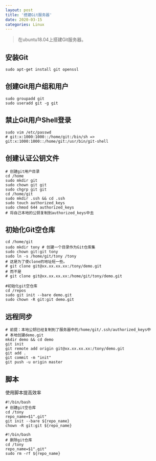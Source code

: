 ```yaml
---
layout: post
title: '搭建Git服务器'
date: 2020-03-15
categories: Linux
---
```


> 在ubuntu18.04上搭建Git服务器。

<!-- more -->

## 安装Git

```shell
sudo apt-get install git openssl
```

## 创建Git用户组和用户

```shell
sudo groupadd git
sudo useradd git -g git
```

## 禁止Git用户Shell登录

```shell
sudo vim /etc/passwd
# git:x:1000:1000::/home/git:/bin/sh => git:x:1000:1000::/home/git:/usr/bin/git-shell
```

## 创建认证公钥文件

```shell
# 创建git用户目录
cd /home
sudo mkdir git
sudo chown git git
sudo chgrp git git
cd /home/git
sudo mkdir .ssh && cd .ssh
sudo touch authorized_keys
sudo chmod 644 authorized_keys 
# 将自己本地的公钥复制到authorized_keys中去
```

## 初始化Git空仓库

```shell
cd /home/git
sudo mkdir tony # 创建一个目录作为Git仓库集
sudo chown git:git tony
sudo ln -s /home/git/tony /tony 
# 这是为了使clone的地址短一些。
# git clone git@xx.xx.xx.xx:/tony/demo.git
# 而不是
# git clone git@xx.xx.xx.xx:/home/git/tony/demo.git

#初始化git空仓库
cd /repos
sudo git init --bare demo.git
sudo chown -R git:git demo.git
```

## 远程同步

```shell
# 前提：本地公钥已经复制到了服务器中的/home/git/.ssh/authorized_keys中
# 本地创建demo.git
mkdir demo && cd demo
git init
git remote add origin git@xx.xx.xx.xx:/tony/demo.git
git add .
git commit -m "init"
git push -u origin master
```

## 脚本

使用脚本提高效率

```shell
#!/bin/bash
# 创建git空仓库
cd /tony
repo_name=$1".git"
git init --bare ${repo_name}
chown -R git:git ${repo_name}
```

```shell
#!/bin/bash
# 删除git仓库
cd /tony
repo_name=$1".git"
sudo rm -rf ${repo_name}
```

